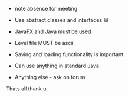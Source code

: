 - note absence for meeting
- Use abstract classes and interfaces :smile:
- JavaFX and Java must be used
- Level file MUST be ascii
- Saving and loading functionality is important

- Can use anything in standard Java
- Anything else - ask on forum

Thats all thank u